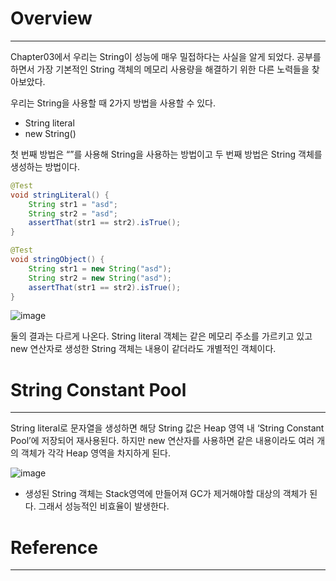 # Overview

---

Chapter03에서 우리는 String이 성능에 매우 밀접하다는 사실을 알게 되었다. 공부를 하면서 가장 기본적인 String 객체의 메모리 사용량을 해결하기 위한 다른 노력들을 찾아보았다. 

우리는 String을 사용할 때 2가지 방법을 사용할 수 있다.

- String literal
- new String()

첫 번째 방법은 “”를 사용해 String을 사용하는 방법이고 두 번째 방법은 String 객체를 생성하는 방법이다.

```java
@Test
void stringLiteral() {
    String str1 = "asd";
    String str2 = "asd";
    assertThat(str1 == str2).isTrue();
}

@Test
void stringObject() {
    String str1 = new String("asd");
    String str2 = new String("asd");
    assertThat(str1 == str2).isTrue();
}
```

![image](https://user-images.githubusercontent.com/66561524/182009590-332ed8d7-8f78-4a9d-b35b-c78c2dc01426.png)

둘의 결과는 다르게 나온다. String literal 객체는 같은 메모리 주소를 가르키고 있고 new 연산자로 생성한 String 객체는 내용이 같더라도 개별적인 객체이다.

# String Constant Pool

---

String literal로 문자열을 생성하면 해당 String 값은 Heap 영역 내 ‘String Constant Pool’에 저장되어 재사용된다. 하지만 new 연산자를 사용하면 같은 내용이라도 여러 개의 객체가 각각 Heap 영역을 차지하게 된다.

![image](https://user-images.githubusercontent.com/66561524/182009595-98cf1045-e8fa-4922-9a80-433a9492ef0b.png)

- 생성된 String 객체는 Stack영역에 만들어져 GC가 제거해야할 대상의 객체가 된다. 그래서 성능적인 비효율이 발생한다.

# Reference

---

[](https://www.baeldung.com/java-string-pool)
